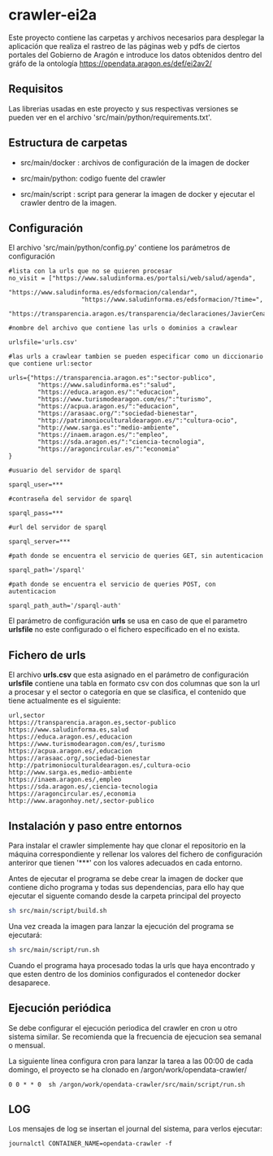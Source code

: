 # crawler-ei2a

Este proyecto contiene las carpetas y archivos necesarios para desplegar la aplicación que realiza el rastreo de las páginas web y pdfs de ciertos portales del Gobierno de Aragón e introduce los datos obtenidos dentro del gráfo de la ontología  https://opendata.aragon.es/def/ei2av2/

## Requisitos

Las librerias usadas en este proyecto y sus respectivas versiones se pueden ver en el archivo 'src/main/python/requirements.txt'.

## Estructura de carpetas

- src/main/docker : archivos de configuración de la imagen de docker

- src/main/python: codigo fuente del crawler

- src/main/script : script para generar la imagen de docker y ejecutar el crawler dentro de la imagen. 

## Configuración 

El archivo  'src/main/python/config.py' contiene los parámetros de configuración

```
#lista con la urls que no se quieren procesar
no_visit = ["https://www.saludinforma.es/portalsi/web/salud/agenda",
                    "https://www.saludinforma.es/edsformacion/calendar",
                    "https://www.saludinforma.es/edsformacion/?time=", 
                    "https://transparencia.aragon.es/transparencia/declaraciones/JavierCenarroLagunas.pdf"]
                    
#nombre del archivo que contiene las urls o dominios a crawlear

urlsfile='urls.csv'

#las urls a crawlear tambien se pueden especificar como un diccionario que contiene url:sector

urls={"https://transparencia.aragon.es":"sector-publico",
        "https://www.saludinforma.es":"salud",
        "https://educa.aragon.es/":"educacion",
        "https://www.turismodearagon.com/es/":"turismo",
        "https://acpua.aragon.es/":"educacion",
        "https://arasaac.org/":"sociedad-bienestar",
        "http://patrimonioculturaldearagon.es/":"cultura-ocio",
        "http://www.sarga.es":"medio-ambiente",
        "https://inaem.aragon.es/":"empleo",
        "https://sda.aragon.es/":"ciencia-tecnologia",
        "https://aragoncircular.es/":"economia"
}

#usuario del servidor de sparql

sparql_user=***

#contraseña del servidor de sparql

sparql_pass=***

#url del servidor de sparql

sparql_server=***

#path donde se encuentra el servicio de queries GET, sin autenticacion

sparql_path='/sparql'

#path donde se encuentra el servicio de queries POST, con autenticacion

sparql_path_auth='/sparql-auth'
```
El parámetro de configuración __urls__ se usa en caso de que el parametro __urlsfile__ no este configurado o el fichero especificado en el no exista. 

## Fichero de urls
El archivo __urls.csv__ que esta asignado en el parámetro de configuración __urlsfile__ contiene una tabla en formato csv con dos columnas que son la url a procesar y el sector o categoría en que se clasifica, el contenido que tiene actualmente es el siguiente:
```
url,sector
https://transparencia.aragon.es,sector-publico
https://www.saludinforma.es,salud
https://educa.aragon.es/,educacion
https://www.turismodearagon.com/es/,turismo
https://acpua.aragon.es/,educacion
https://arasaac.org/,sociedad-bienestar
http://patrimonioculturaldearagon.es/,cultura-ocio
http://www.sarga.es,medio-ambiente
https://inaem.aragon.es/,empleo
https://sda.aragon.es/,ciencia-tecnologia
https://aragoncircular.es/,economia
http://www.aragonhoy.net/,sector-publico
```

## Instalación y paso entre entornos 

Para instalar el crawler simplemente hay que clonar el repositorio en la máquina correspondiente y rellenar los valores del fichero de configuración anteriror que tienen '***' con los valores adecuados en cada entorno.

Antes de ejecutar el programa se debe crear la imagen de docker que contiene dicho programa y todas sus dependencias, para ello hay que ejecutar el siguente comando desde la carpeta principal del proyecto
```sh
sh src/main/script/build.sh
```
Una vez creada la imagen para lanzar la ejecución del programa se ejecutará: 
```sh
sh src/main/script/run.sh
 ``` 
Cuando el programa haya procesado todas la urls que haya encontrado y que esten dentro de los dominios configurados el contenedor docker desaparece.


## Ejecución periódica

Se debe configurar el ejecución periodica del crawler en cron u otro sistema similar. Se recomienda que la frecuencia de ejecucion sea semanal o mensual. 

La siguiente línea configura cron para lanzar la tarea a las 00:00 de cada domingo, el proyecto se ha clonado en /argon/work/opendata-crawler/
```cron
0 0 * * 0  sh /argon/work/opendata-crawler/src/main/script/run.sh
```

## LOG 

Los mensajes de log se insertan el journal del sistema, para verlos ejecutar:
```
journalctl CONTAINER_NAME=opendata-crawler -f
```
